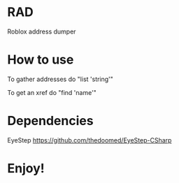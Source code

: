 # RAD
Roblox address dumper

# How to use

To gather addresses do "list 'string'"

To get an xref do "find 'name'"

# Dependencies 

EyeStep https://github.com/thedoomed/EyeStep-CSharp

# Enjoy!
